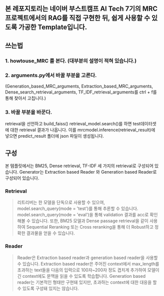 ## 본 레포지토리는 네이버 부스트캠프 AI Tech 7기의 MRC 프로젝트에서의 RAG를 직접 구현한 뒤, 쉽게 사용할 수 있도록 가공한 Template입니다.

## 쓰는법
### 1. howtouse_MRC 를 본다. (대부분의 설명이 적혀 있습니다.)
### 2. arguments.py에서 바꿀 부분을 고른다. 

(Generation_based_MRC_arguments, 
Extraction_based_MRC_arguments,
Dense_search_retrieval_arguments, 
TF_IDF_retrieval_arguments를 ctrl + f를 통해 찾아서 고칩니다.)

### 3. 바꿀 부분을 바꾼다.

retrieval을 선언하고 build_faiss()
retrieval_model.search()를 하면 test데이터셋에 대한 retrieval 결과가 나옵니다.
이를 mrcmodel.inference(retrieval_result)에 넣으면 predict_result 폴더에 json 파일이 생성됩니다.

## 구성

본 템플릿에서는 BM25, Dense retrieval, TF-IDF 세 가지의 retrieval로 구성되어 있습니다.
Generator는 Extraction based Reader 와 Generation based Reader로 구성되어 있습니다.

### Retrieval
> 리트리버는 한 모델을 단독으로 사용할 수 있으여, model.search_query(mode = 'test')를 통해 추론할 수 있습니다.
model.search_query(mode = 'eval')을 통해 validation 결과를 acc로 확인해볼 수 있습니다.
또한, BM25 모델과 Dense passage retrieval을 같이 사용하여 Sequential Reranking 또는 Cross reranking을 통해 더 Robust하고 정확한 결과물을 얻을 수 있습니다.

### Reader
> Reader은 Extraction based reader과 generation based reader을 사용할 수 있습니다.
Extraction based reader은 주어진 context에서 max_length를 초과하는 text들을 다음의 입력으로 100자~200자 정도 겹치게 추가하여 모델이 긴 context에도 문맥을 읽을 수 있도록 학습합니다.
> Generation based reader는 기본적인 형태만 구현돼 있지만, 초과하는 context에 대한 대응을 할 수 있도록 구성돼 있지는 않습니다.


